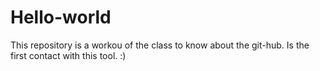 # Hello-world
This repository is a workou of the class to know about the git-hub.
Is the first contact with this tool.
:)
